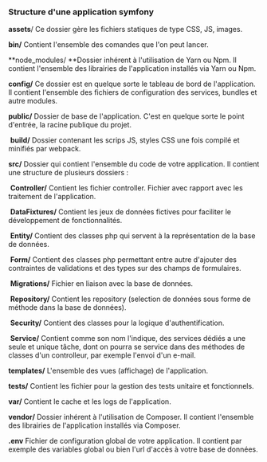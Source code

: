 ### Structure d'une application symfony

**assets**/ Ce dossier gère les fichiers statiques de type CSS, JS, images.

**bin/** Contient l'ensemble des comandes que l'on peut lancer.

**node_modules/ **Dossier inhérent à l'utilisation de Yarn ou Npm. Il contient l'ensemble des librairies de l'application installés via Yarn ou Npm.

**config/** Ce dossier est en quelque sorte le tableau de bord de l'application. Il contient l'ensemble des fichiers de configuration des services, bundles et autre modules.

**public/** Dossier de base de l'application. C'est en quelque sorte le point d'entrée, la racine publique du projet. 

​		**build/** Dossier contenant les scrips JS, styles CSS une fois compilé et minifiés par webpack.

**src/** Dossier qui contient l'ensemble du code de votre application. Il contient une structure de plusieurs dossiers :

​		**Controller/** Contient les fichier controller. Fichier avec rapport avec les traitement de l'application.

​		**DataFixtures/** Contient les jeux de données fictives pour faciliter le développement de fonctionnalités.

​		**Entity/** Contient des classes php qui servent à la représentation de la base de données.

​		**Form/** Contient des classes php permettant entre autre d'ajouter des contraintes de validations et des types sur des champs de formulaires.

​		**Migrations/** Fichier en liaison avec la base de données.

​		**Repository/** Contient les repository (selection de données sous forme de méthode dans la base de données).

​		**Security/** Contient des classes pour la logique d'authentification.

​		**Service/** Contient comme son nom l'indique, des services dédiés a une seule et unique tâche, dont on pourra se service dans des méthodes de classes d'un controlleur, par exemple l'envoi d'un e-mail.

**templates/**  L'ensemble des vues (affichage) de l'application.

**tests/**  Contient les fichier pour la gestion des tests unitaire et fonctionnels.

**var/**  Contient le cache et les logs de l'application.

**vendor/** Dossier inhérent à l'utilisation de Composer. Il contient l'ensemble des librairies de l'application installés via Composer.

**.env**  Fichier de configuration global de votre application. Il contient par exemple des variables global ou bien l'url d'accès à votre base de données.
